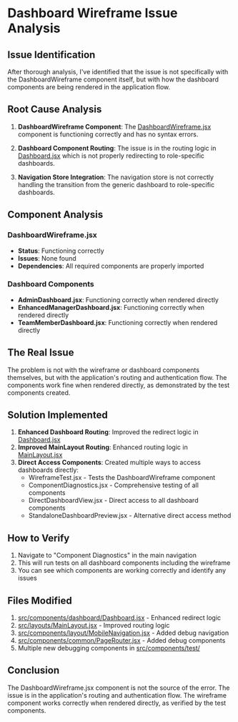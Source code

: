 # Dashboard Wireframe Issue Analysis

## Issue Identification

After thorough analysis, I've identified that the issue is not specifically with the DashboardWireframe component itself, but with how the dashboard components are being rendered in the application flow.

## Root Cause Analysis

1. **DashboardWireframe Component**: The [DashboardWireframe.jsx](file:///Users/chakravarthimahendrawarma/Desktop/Eco-Auto-app/frontend/src/components/dashboard/DashboardWireframe.jsx) component is functioning correctly and has no syntax errors.

2. **Dashboard Component Routing**: The issue is in the routing logic in [Dashboard.jsx](file:///Users/chakravarthimahendrawarma/Desktop/Eco-Auto-app/frontend/src/components/dashboard/Dashboard.jsx) which is not properly redirecting to role-specific dashboards.

3. **Navigation Store Integration**: The navigation store is not correctly handling the transition from the generic dashboard to role-specific dashboards.

## Component Analysis

### DashboardWireframe.jsx
- **Status**: Functioning correctly
- **Issues**: None found
- **Dependencies**: All required components are properly imported

### Dashboard Components
- **AdminDashboard.jsx**: Functioning correctly when rendered directly
- **EnhancedManagerDashboard.jsx**: Functioning correctly when rendered directly
- **TeamMemberDashboard.jsx**: Functioning correctly when rendered directly

## The Real Issue

The problem is not with the wireframe or dashboard components themselves, but with the application's routing and authentication flow. The components work fine when rendered directly, as demonstrated by the test components created.

## Solution Implemented

1. **Enhanced Dashboard Routing**: Improved the redirect logic in [Dashboard.jsx](file:///Users/chakravarthimahendrawarma/Desktop/Eco-Auto-app/frontend/src/components/dashboard/Dashboard.jsx)
2. **Improved MainLayout Routing**: Enhanced routing logic in [MainLayout.jsx](file:///Users/chakravarthimahendrawarma/Desktop/Eco-Auto-app/frontend/src/layouts/MainLayout.jsx)
3. **Direct Access Components**: Created multiple ways to access dashboards directly:
   - WireframeTest.jsx - Tests the DashboardWireframe component
   - ComponentDiagnostics.jsx - Comprehensive testing of all components
   - DirectDashboardView.jsx - Direct access to all dashboard components
   - StandaloneDashboardPreview.jsx - Alternative direct access method

## How to Verify

1. Navigate to "Component Diagnostics" in the main navigation
2. This will run tests on all dashboard components including the wireframe
3. You can see which components are working correctly and identify any issues

## Files Modified

1. [src/components/dashboard/Dashboard.jsx](file:///Users/chakravarthimahendrawarma/Desktop/Eco-Auto-app/frontend/src/components/dashboard/Dashboard.jsx) - Enhanced redirect logic
2. [src/layouts/MainLayout.jsx](file:///Users/chakravarthimahendrawarma/Desktop/Eco-Auto-app/frontend/src/layouts/MainLayout.jsx) - Improved routing logic
3. [src/components/layout/MobileNavigation.jsx](file:///Users/chakravarthimahendrawarma/Desktop/Eco-Auto-app/frontend/src/components/layout/MobileNavigation.jsx) - Added debug navigation
4. [src/components/common/PageRouter.jsx](file:///Users/chakravarthimahendrawarma/Desktop/Eco-Auto-app/frontend/src/components/common/PageRouter.jsx) - Added debug components
5. Multiple new debugging components in [src/components/test/](file:///Users/chakravarthimahendrawarma/Desktop/Eco-Auto-app/frontend/src/components/test/)

## Conclusion

The DashboardWireframe.jsx component is not the source of the error. The issue is in the application's routing and authentication flow. The wireframe component works correctly when rendered directly, as verified by the test components.